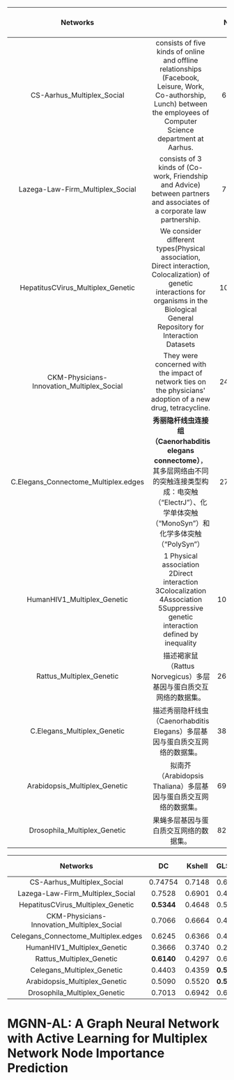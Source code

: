 | Networks                                   |                                    | N    | M      | Layers | Layer_Node_Nums | SAGE—myba—lr=0.005 |
| :----------------------------------------: | :--: | :----: | :----: | :----------------------------------------: | ------------------------------------------ | :----------------------------------------: |
| CS-Aarhus_Multiplex_Social                 | consists of five kinds of online and offline relationships (Facebook, Leisure, Work, Co-authorship, Lunch) between the employees of Computer Science department at Aarhus. | 61   | 620    | 5      | 60 / 32 / 25 / 47 / 60 | 0.8623 |
| Lazega-Law-Firm_Multiplex_Social           | consists of 3 kinds of (Co-work, Friendship and Advice) between partners and associates of a corporate law partnership. | 71   | 2223   | 3      | 71 / 71 / 70 | 0.8624 |
| HepatitusCVirus_Multiplex_Genetic          | We consider different types(Physical association, Direct interaction, Colocalization) of genetic interactions for organisms in the Biological General Repository for Interaction Datasets | 105  | 137    | 3      | 82 / 44 / 3 | 0.5418 |
| CKM-Physicians-Innovation_Multiplex_Social | They were concerned with the impact of network ties on the physicians' adoption of a new drug, tetracycline. | 246  | 1551   | 3      | 215 / 231 / 228 | 0.7778 |
| C.Elegans_Connectome_Multiplex.edges | **秀丽隐杆线虫连接组（Caenorhabditis elegans connectome）**，其多层网络由不同的突触连接类型构成：电突触（“ElectrJ”）、化学单体突触（“MonoSyn”）和化学多体突触（“PolySyn”） | 279 | 5863 | 3 | 253//260/278 |  |
| HumanHIV1_Multiplex_Genetic                | 1 Physical association 2Direct interaction 3Colocalization 4Association 5Suppressive genetic interaction defined by inequality | 1005 | 1355   | 4      | 758 / 380 / 34 / 21 | 0.4204 |
| Rattus_Multiplex_Genetic                   | 描述褐家鼠（Rattus Norvegicus）多层基因与蛋白质交互网络的数据集。 | 2640 | 4267   | 6      | 2035 / 1017 / 149/  39 / 8/ 15 | 0.4244 |
| C.Elegans_Multiplex_Genetic              | 描述秀丽隐杆线虫（Caenorhabditis Elegans）多层基因与蛋白质交互网络的数据集。 | 3879 | 8181   | 6      | 3126 / 239 / 1046 / 120 / 12 / 14 | 0.5446 |
| Arabidopsis_Multiplex_Genetic              | 拟南芥（Arabidopsis Thaliana）多层基因与蛋白质交互网络的数据集。 | 6980 | 186547 | 7      | 5493 / 2859 / 47 / 78 / 18 / 83 / 187 | 0.5413 |
| Drosophila_Multiplex_Genetic | 果蝇多层基因与蛋白质交互网络的数据集。 | 8215 | 43366 | 7 | 7356 / 839 / 755 / 2851 / 85 / 72 / 12 | 0.8136 |

|                  Networks                  |     DC     | Kshell |   GLSTM    |  RCNN   |  f-e   |  PRGC  |  SAGE_GAT  | Active Learning | SAGE_GAT_AL |
| :----------------------------------------: | :--------: | :----: | :--------: | :-----: | :----: | :----: | :--------: | --------------- | :---------: |
|         CS-Aarhus_Multiplex_Social         |  0.74754   | 0.7148 |   0.6339   | 0..6251 | 0.6514 | 0.5377 | **0.8350** | 0.8415(20)      |   0.8426    |
|      Lazega-Law-Firm_Multiplex_Social      |   0.7528   | 0.6901 |   0.4535   | 0.5662  | 0.8262 | 0.8101 | **0.8777** | 0.8857(30)      |   0.8229    |
|     HepatitusCVirus_Multiplex_Genetic      | **0.5344** | 0.4648 |   0.5081   | 0.4344  | 0.2571 | 0.056  |   0.5575   | 0.5828(6)       |   0.5410    |
| CKM-Physicians-Innovation_Multiplex_Social |   0.7066   | 0.6664 |   0.4882   | 0.6865  | 0.3749 | 0.3407 | **0.8142** | 0.8190(20)      |   0.8210    |
|    Celegans_Connectome_Multiplex.edges     |   0.6245   | 0.6366 |   0.4896   | 0.6201  | 0.6837 | 0.6576 | **0.8648** | 0.8670(3)       |   0.8312    |
|        HumanHIV1_Multiplex_Genetic         |   0.3666   | 0.3740 |   0.2722   | 0.2594  | 0.2920 | 0.1914 | **0.5105** | 0.5506(15)      |   0.3861    |
|          Rattus_Multiplex_Genetic          | **0.6140** | 0.4297 |   0.6067   | 0.0442  | 0.0623 | 0.1154 |   0.4367   | 0.6464(20)      |   0.5149    |
|         Celegans_Multiplex_Genetic         |   0.4403   | 0.4359 | **0.5120** | 0.0307  | 0.176  | 0.2301 |   0.4944   | 0.7206(10)      |   0.6460    |
|       Arabidopsis_Multiplex_Genetic        |   0.5090   | 0.5520 | **0.5703** | 0.2147  | 0.4821 | 0.3265 |   0.5860   | 0.8091(10)      |   0.7622    |
|        Drosophila_Multiplex_Genetic        |   0.7013   | 0.6942 |   0.6653   | 0.4210  | 0.4529 | 0.4639 |   0.8401   | 0.8341(5)       |   0.7407    |

# MGNN-AL: A Graph Neural Network with Active Learning for Multiplex Network Node Importance Prediction
